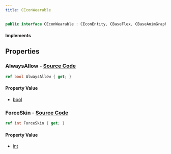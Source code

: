```yaml
---
title: CEconWearable
---
```


```csharp
public interface CEconWearable : CEconEntity, CBaseFlex, CBaseAnimGraph, CBaseModelEntity, CBaseEntity, CEntityInstance, ISchemaClass<CEntityInstance>, ISchemaClass<CBaseEntity>, ISchemaClass<CBaseModelEntity>, ISchemaClass<CBaseAnimGraph>, ISchemaClass<CBaseFlex>, ISchemaClass<CEconEntity>, ISchemaClass<CEconWearable>, ISchemaField, ISchemaClass, INativeHandle
```

#### Implements

## Properties

### **AlwaysAllow** - [Source Code](https://github.com/swiftly-solution/swiftlys2/blob/main/managed/src/SwiftlyS2.Generated/Schemas/Interfaces/CEconWearable.cs#L18)

```csharp
ref bool AlwaysAllow { get; }
```

#### Property Value

- [bool](https://learn.microsoft.com/dotnet/api/system.boolean)

### **ForceSkin** - [Source Code](https://github.com/swiftly-solution/swiftlys2/blob/main/managed/src/SwiftlyS2.Generated/Schemas/Interfaces/CEconWearable.cs#L16)

```csharp
ref int ForceSkin { get; }
```

#### Property Value

- [int](https://learn.microsoft.com/dotnet/api/system.int32)

